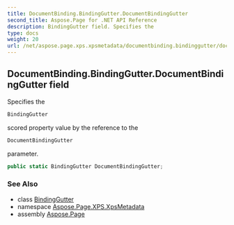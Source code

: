 ```yaml
---
title: DocumentBinding.BindingGutter.DocumentBindingGutter
second_title: Aspose.Page for .NET API Reference
description: BindingGutter field. Specifies the
type: docs
weight: 20
url: /net/aspose.page.xps.xpsmetadata/documentbinding.bindinggutter/documentbindinggutter/
---
```

## DocumentBinding.BindingGutter.DocumentBindingGutter field

Specifies the

```csharp
BindingGutter
```

scored property value by the reference to the

```csharp
DocumentBindingGutter
```

parameter.

```csharp
public static BindingGutter DocumentBindingGutter;
```

### See Also

* class [BindingGutter](../)
* namespace [Aspose.Page.XPS.XpsMetadata](../../documentbinding.bindinggutter/)
* assembly [Aspose.Page](../../../)


